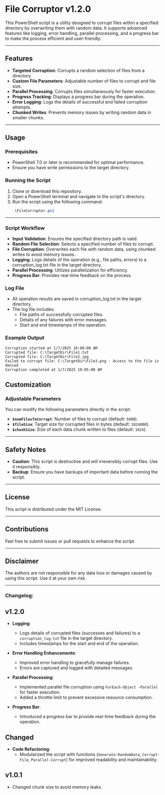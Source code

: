 # File Corruptor v1.2.0
This PowerShell script is a utility designed to corrupt files within a specified directory by overwriting them with random data. It supports advanced features like logging, error handling, parallel processing, and a progress bar to make the process efficient and user-friendly.

---

## Features

- **Targeted Corruption**: Corrupts a random selection of files from a directory.
- **Custom File Parameters**: Adjustable number of files to corrupt and file size.
- **Parallel Processing**: Corrupts files simultaneously for faster execution.
- **Progress Tracking**: Displays a progress bar during the operation.
- **Error Logging**: Logs the details of successful and failed corruption attempts.
- **Chunked Writes**: Prevents memory issues by writing random data in smaller chunks.

---

## Usage

### Prerequisites
- PowerShell 7.0 or later is recommended for optimal performance.
- Ensure you have write permissions to the target directory.

### Running the Script
1. Clone or download this repository.
2. Open a PowerShell terminal and navigate to the script's directory.
3. Run the script using the following command:
   ```powershell
   .\FileCorruptor.ps1

---

### Script Workflow
- **Input Validation**: Ensures the specified directory path is valid.
- **Random File Selection**: Selects a specified number of files to corrupt.
- **File Corruption**: Overwrites each file with random data, using chunked writes to avoid memory issues.
- **Logging**: Logs details of the operation (e.g., file paths, errors) to a corruption_log.txt file in the target directory.
- **Parallel Processing**: Utilizes parallelization for efficiency.
- **Progress Bar**: Provides real-time feedback on the process.

### Log File
- All operation results are saved in corruption_log.txt in the target directory.
- The log file includes:
  - File paths of successfully corrupted files.
  - Details of any failures with error messages.
  - Start and end timestamps of the operation.

### Example Output
```
Corruption started at 1/7/2025 10:00:00 AM
Corrupted file: C:\TargetDir\File1.txt
Corrupted file: C:\TargetDir\File2.jpg
Failed to corrupt file: C:\TargetDir\File3.png - Access to the file is denied
Corruption completed at 1/7/2025 10:05:00 AM
```
## Customization

### Adjustable Parameters
You can modify the following parameters directly in the script:

- **`$numFilesToCorrupt`**: Number of files to corrupt (default: `5000`).
- **`$fileSize`**: Target size for corrupted files in bytes (default: `1024000`).
- **`$chunkSize`**: Size of each data chunk written to files (default: `1024`).

---

## Safety Notes
- **Caution**: This script is destructive and will irreversibly corrupt files. Use it responsibly.
- **Backup**: Ensure you have backups of important data before running the script.

---

## License
This script is distributed under the MIT License.

---

## Contributions
Feel free to submit issues or pull requests to enhance the script.

---

## Disclaimer
The authors are not responsible for any data loss or damages caused by using this script. Use it at your own risk.

---

### Changelog: 

## v1.2.0
- **Logging**: 
  - Logs details of corrupted files (successes and failures) to a `corruption_log.txt` file in the target directory.
  - Includes timestamps for the start and end of the operation.

- **Error Handling Enhancements**:
  - Improved error handling to gracefully manage failures.
  - Errors are captured and logged with detailed messages.

- **Parallel Processing**:
  - Implemented parallel file corruption using `ForEach-Object -Parallel` for faster execution.
  - Added a throttle limit to prevent excessive resource consumption.

- **Progress Bar**:
  - Introduced a progress bar to provide real-time feedback during the operation.

## Changed
- **Code Refactoring**:
  - Modularized the script with functions (`Generate-RandomData`, `Corrupt-File`, `Parallel-Corrupt`) for improved readability and maintainability.

## v1.0.1 
- Changed chunk size to avoid memory leaks. 
